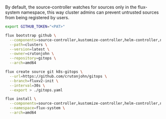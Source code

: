 By default, the source-controller watches for sources only in the flux-system namespace, this way cluster admins can prevent untrusted sources from being registered by users.

```bash
export GITHUB_TOKEN="<PAT>"
```

```bash
flux bootstrap github \
  --components=source-controller,kustomize-controller,helm-controller,notification-controller \
  --path=clusters \
  --version=latest \
  --owner=crutonjohn \
  --repository=gitops \
  --arch=amd64
```

```bash
flux create source git k8s-gitops \
  --url=https://github.com/crutonjohn/gitops \
  --branch=fluxv2-init \
  --interval=30s \
  --export > ./gitops.yaml
```

```bash
flux install \
  --components=source-controller,kustomize-controller,helm-controller,notification-controller \
  --namespace=flux-system \
  --arch=amd64
```
